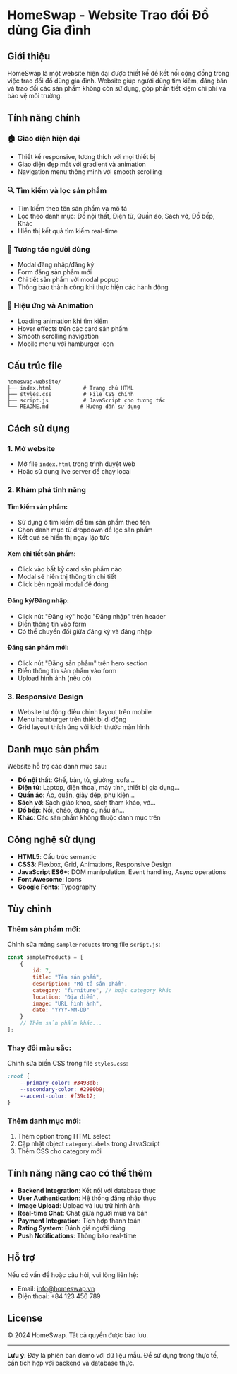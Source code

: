 # HomeSwap - Website Trao đổi Đồ dùng Gia đình

## Giới thiệu

HomeSwap là một website hiện đại được thiết kế để kết nối cộng đồng trong việc trao đổi đồ dùng gia đình. Website giúp người dùng tìm kiếm, đăng bán và trao đổi các sản phẩm không còn sử dụng, góp phần tiết kiệm chi phí và bảo vệ môi trường.

## Tính năng chính

### 🏠 **Giao diện hiện đại**
- Thiết kế responsive, tương thích với mọi thiết bị
- Giao diện đẹp mắt với gradient và animation
- Navigation menu thông minh với smooth scrolling

### 🔍 **Tìm kiếm và lọc sản phẩm**
- Tìm kiếm theo tên sản phẩm và mô tả
- Lọc theo danh mục: Đồ nội thất, Điện tử, Quần áo, Sách vở, Đồ bếp, Khác
- Hiển thị kết quả tìm kiếm real-time

### 📱 **Tương tác người dùng**
- Modal đăng nhập/đăng ký
- Form đăng sản phẩm mới
- Chi tiết sản phẩm với modal popup
- Thông báo thành công khi thực hiện các hành động

### 🎨 **Hiệu ứng và Animation**
- Loading animation khi tìm kiếm
- Hover effects trên các card sản phẩm
- Smooth scrolling navigation
- Mobile menu với hamburger icon

## Cấu trúc file

```
homeswap-website/
├── index.html          # Trang chủ HTML
├── styles.css          # File CSS chính
├── script.js           # JavaScript cho tương tác
└── README.md          # Hướng dẫn sử dụng
```

## Cách sử dụng

### 1. Mở website
- Mở file `index.html` trong trình duyệt web
- Hoặc sử dụng live server để chạy local

### 2. Khám phá tính năng

#### **Tìm kiếm sản phẩm:**
- Sử dụng ô tìm kiếm để tìm sản phẩm theo tên
- Chọn danh mục từ dropdown để lọc sản phẩm
- Kết quả sẽ hiển thị ngay lập tức

#### **Xem chi tiết sản phẩm:**
- Click vào bất kỳ card sản phẩm nào
- Modal sẽ hiển thị thông tin chi tiết
- Click bên ngoài modal để đóng

#### **Đăng ký/Đăng nhập:**
- Click nút "Đăng ký" hoặc "Đăng nhập" trên header
- Điền thông tin vào form
- Có thể chuyển đổi giữa đăng ký và đăng nhập

#### **Đăng sản phẩm mới:**
- Click nút "Đăng sản phẩm" trên hero section
- Điền thông tin sản phẩm vào form
- Upload hình ảnh (nếu có)

### 3. Responsive Design
- Website tự động điều chỉnh layout trên mobile
- Menu hamburger trên thiết bị di động
- Grid layout thích ứng với kích thước màn hình

## Danh mục sản phẩm

Website hỗ trợ các danh mục sau:

- **Đồ nội thất**: Ghế, bàn, tủ, giường, sofa...
- **Điện tử**: Laptop, điện thoại, máy tính, thiết bị gia dụng...
- **Quần áo**: Áo, quần, giày dép, phụ kiện...
- **Sách vở**: Sách giáo khoa, sách tham khảo, vở...
- **Đồ bếp**: Nồi, chảo, dụng cụ nấu ăn...
- **Khác**: Các sản phẩm không thuộc danh mục trên

## Công nghệ sử dụng

- **HTML5**: Cấu trúc semantic
- **CSS3**: Flexbox, Grid, Animations, Responsive Design
- **JavaScript ES6+**: DOM manipulation, Event handling, Async operations
- **Font Awesome**: Icons
- **Google Fonts**: Typography

## Tùy chỉnh

### Thêm sản phẩm mới:
Chỉnh sửa mảng `sampleProducts` trong file `script.js`:

```javascript
const sampleProducts = [
    {
        id: 7,
        title: "Tên sản phẩm",
        description: "Mô tả sản phẩm",
        category: "furniture", // hoặc category khác
        location: "Địa điểm",
        image: "URL hình ảnh",
        date: "YYYY-MM-DD"
    }
    // Thêm sản phẩm khác...
];
```

### Thay đổi màu sắc:
Chỉnh sửa biến CSS trong file `styles.css`:

```css
:root {
    --primary-color: #3498db;
    --secondary-color: #2980b9;
    --accent-color: #f39c12;
}
```

### Thêm danh mục mới:
1. Thêm option trong HTML select
2. Cập nhật object `categoryLabels` trong JavaScript
3. Thêm CSS cho category mới

## Tính năng nâng cao có thể thêm

- **Backend Integration**: Kết nối với database thực
- **User Authentication**: Hệ thống đăng nhập thực
- **Image Upload**: Upload và lưu trữ hình ảnh
- **Real-time Chat**: Chat giữa người mua và bán
- **Payment Integration**: Tích hợp thanh toán
- **Rating System**: Đánh giá người dùng
- **Push Notifications**: Thông báo real-time

## Hỗ trợ

Nếu có vấn đề hoặc câu hỏi, vui lòng liên hệ:
- Email: info@homeswap.vn
- Điện thoại: +84 123 456 789

## License

© 2024 HomeSwap. Tất cả quyền được bảo lưu.

---

**Lưu ý**: Đây là phiên bản demo với dữ liệu mẫu. Để sử dụng trong thực tế, cần tích hợp với backend và database thực. 